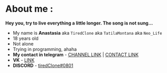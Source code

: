 # About me :

**Hey you, try to live everything a little longer. The song is not sung...**

- My name is **Anastasia** aka `TiredClone` aka `TatilaMontana` aka `Neo_Life`
- 18 years old
- Not alone
- Trying in programming, ahaha
- **My contact in telegram** - [CHANNEL LINK](//t.me/typingneo) | [CONTACT LINK](//t.me/Neo_Life24)
- **VK** - [LINK](//vk.com/neo_life66)
- **DISCORD** - [tiredClone#0801](//discord.com/users/437262793578643466)



